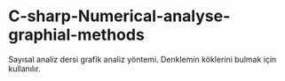 # C-sharp-Numerical-analyse-graphial-methods
Sayısal analiz dersi grafik analiz yöntemi. Denklemin köklerini bulmak için kullanılır.
